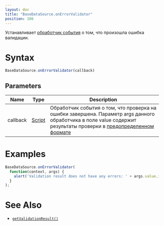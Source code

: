 ```yaml
---
layout: doc
title: "BaseDataSource.onErrorValidator"
position: 106
---
```


Устанавливает [обработчик события](../../../Script/) о том, что произошла ошибка валидации.

# Syntax

```js
BaseDataSource.onErrorValidator(callback)
```

## Parameters

|Name|Type|Description|
|----|----|-----------|
|callback|[Script](../../../Script/)|Обработчик события о том, что проверка на ошибки завершена. Параметр args данного обработчика в поле value содержит результаты проверки в [предопределенном формате](../ValidationResult/)|

# Examples

```js
BaseDataSource.onErrorValidator(
  function(context, args) {
    alert('Validation result does not have any errors: ' + args.value.isValid);
  }
);
```

# See Also

* [`getValidationResult()`](../BaseDataSource.getValidationResult/)
